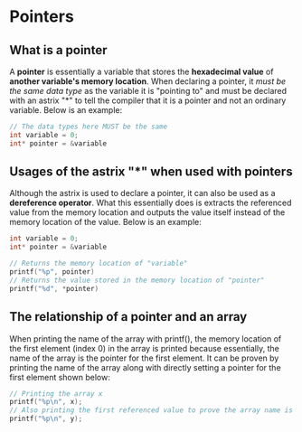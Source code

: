 # Pointers
## What is a pointer
A **pointer** is essentially a variable that stores the **hexadecimal value** of **another variable's memory location**. When declaring a pointer, it _must be the same data type_ as the variable it is "pointing to" and must be declared with an astrix "*" to tell the compiler that it is a pointer and not an ordinary variable. Below is an example:
```c
// The data types here MUST be the same
int variable = 0;
int* pointer = &variable

```

## Usages of the astrix "*" when used with pointers
Although the astrix is used to declare a pointer, it can also be used as a **dereference operator**. What this essentially does is extracts the referenced value from the memory location and outputs the value itself instead of the memory location of the value. Below is an example:
```c
int variable = 0;
int* pointer = &variable

// Returns the memory location of "variable"
printf("%p", pointer)
// Returns the value stored in the memory location of "pointer"
printf("%d", *pointer)

```

## The relationship of a pointer and an array
When printing the name of the array with printf(), the memory location of the first element (index 0) in the array is printed because essentially, the name of the array is the pointer for the first element. It can be proven by printing the name of the array along with directly setting a pointer for the first element shown below:
```c
// Printing the array x
printf("%p\n", x);
// Also printing the first referenced value to prove the array name is a pointer for its first element
printf("%p\n", y);
```
